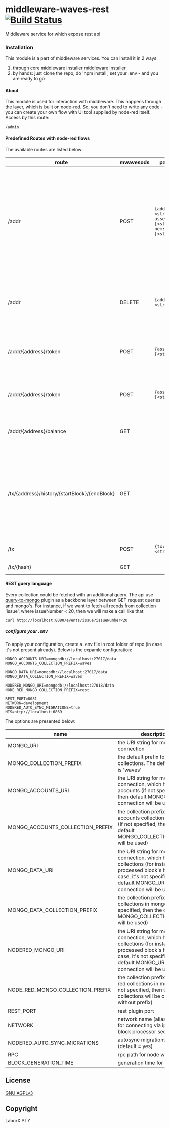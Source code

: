 # middleware-waves-rest [![Build Status](https://travis-ci.org/ChronoBank/middleware-waves-rest.svg?branch=master)](https://travis-ci.org/ChronoBank/middleware-waves-rest)

Middleware service for which expose rest api

### Installation

This module is a part of middleware services. You can install it in 2 ways:

1) through core middleware installer  [middleware installer](https://www.npmjs.com/package/chronobank-middleware)
2) by hands: just clone the repo, do 'npm install', set your .env - and you are ready to go

#### About
This module is used for interaction with middleware. This happens through the layer, which is built on node-red.
So, you don't need to write any code - you can create your own flow with UI tool supplied by node-red itself. Access by this route:
```
/admin
````


#### Predefined Routes with node-red flows


The available routes are listed below:

| route | mwavesods | params | description |
| ------ | ------ | ------ | ------ |
| /addr   | POST | ``` {address: <string>, assets: [<string>], nem: [<string>]} ``` | register new address on middleware. assets - is an array of assets, which balance changes this address will listen to (optional), nem - is nem's address (optional).
| /addr   | DELETE | ``` {address: <string>} ``` | mark an address as inactive and stop perform any actions for this address.
| /addr/{address}/token   | POST | ``` {assets: [<string>]} ``` | push passed assets to an exsiting one for the registered user.
| /addr/{address}/token   | POST | ``` {assets: [<string>]} ``` | pull passed assets from an exsiting one for the registered user.
| /addr/{address}/balance   | GET |  | retrieve balance of the registered address
| /tx/{address}/history/{startBlock}/{endBlock}   | GET |  | retrieve transactions for the regsitered address in a block range. endBlock - is optional (if not specified - the range will be = 100).
| /tx   | POST | ``` {tx: <string>} ``` | broadcast raw transaction
| /tx/{hash}   | GET | | return tx by its hash


#### REST guery language

Every collection could be fetched with an additional query. The api use [query-to-mongo](https://www.npmjs.com/package/query-to-mongo) plugin as a backbone layer between GET request queries and mongo's. For instance, if we want to fetch all recods from collection 'issue', where issueNumber < 20, then we will make a call like that:
```
curl http://localhost:8080/events/issue?issueNumber<20
```


##### сonfigure your .env

To apply your configuration, create a .env file in root folder of repo (in case it's not present already).
Below is the expamle configuration:

```
MONGO_ACCOUNTS_URI=mongodb://localhost:27017/data
MONGO_ACCOUNTS_COLLECTION_PREFIX=waves

MONGO_DATA_URI=mongodb://localhost:27017/data
MONGO_DATA_COLLECTION_PREFIX=waves

NODERED_MONGO_URI=mongodb://localhost:27018/data
NODE_RED_MONGO_COLLECTION_PREFIX=rest

REST_PORT=8081
NETWORK=development
NODERED_AUTO_SYNC_MIGRATIONS=true
NIS=http://localhost:6869
```

The options are presented below:

| name | description|
| ------ | ------ |
| MONGO_URI   | the URI string for mongo connection
| MONGO_COLLECTION_PREFIX   | the default prefix for all mongo collections. The default value is 'waves'
| MONGO_ACCOUNTS_URI   | the URI string for mongo connection, which holds users accounts (if not specified, then default MONGO_URI connection will be used)
| MONGO_ACCOUNTS_COLLECTION_PREFIX   | the collection prefix for accounts collection in mongo (If not specified, then the default MONGO_COLLECTION_PREFIX will be used)
| MONGO_DATA_URI   | the URI string for mongo connection, which holds data collections (for instance, processed block's height). In case, it's not specified, then default MONGO_URI connection will be used)
| MONGO_DATA_COLLECTION_PREFIX   | the collection prefix for data collections in mongo (If not specified, then the default MONGO_COLLECTION_PREFIX will be used)
| NODERED_MONGO_URI   | the URI string for mongo connection, which holds data collections (for instance, processed block's height). In case, it's not specified, then default MONGO_URI connection will be used)
| NODE_RED_MONGO_COLLECTION_PREFIX   | the collection prefix for node-red collections in mongo (If not specified, then the collections will be created without prefix)
| REST_PORT   | rest plugin port
| NETWORK   | network name (alias)- is used for connecting via ipc (see block processor section)
| NODERED_AUTO_SYNC_MIGRATIONS   | autosync migrations on start (default = yes)
| RPC | rpc path for node waves api 
| BLOCK_GENERATION_TIME | generation time for block

License
----
 [GNU AGPLv3](LICENSE)

Copyright
----
LaborX PTY

